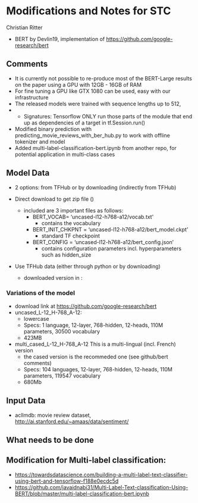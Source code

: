 # Modifications and Notes for STC

Christian Ritter

* BERT by Devlin19, implementation of https://github.com/google-research/bert

## Comments

*  It is currently not possible to re-produce most of the BERT-Large results on the paper 
using a GPU with 12GB - 16GB of RAM
* For fine tuning a GPU like GTX 1080 can be used, easy with our infrastructure 
* The released models were trained with sequence lengths up to 512,
* * Signatures: Tensorflow ONLY run those parts of the module that end up as dependencies of a target in tf.Session.run()
* Modified binary prediction with predicting_movie_reviews_with_ber_hub.py to work with offline tokenizer and model
* Added multi-label-classification-bert.ipynb from another repo, for potential application in multi-class cases

## Model Data

* 2 options: from TFHub or by downloading (indirectly from TFHub)

* Direct download to get zip file ()
    * included are 3 important files as follows:
        * BERT_VOCAB= ‘uncased-l12-h768-a12/vocab.txt'
            * contains the vocabulary
        * BERT_INIT_CHKPNT = ‘uncased-l12-h768-a12/bert_model.ckpt’
            * standard TF checkpoint
        * BERT_CONFIG = ‘uncased-l12-h768-a12/bert_config.json’
            * contains configuration parameters incl. hyperparameters such as hidden_size
 

* Use TFHub data (either through python or by downloading)
    * downloaded version in : 

### Variations of the model

* download link at https://github.com/google-research/bert
* uncased_L-12_H-768_A-12:
    * lowercase
    * Specs: 1 language, 12-layer, 768-hidden, 12-heads, 110M parameters, 30500 vocabulary
    * 423MB
* multi_cased_L-12_H-768_A-12 This is a multi-lingual (incl. French) version 
    * the cased version is the recommeded one (see github/bert comments)
    * Specs: 104 languages, 12-layer, 768-hidden, 12-heads, 110M parameters, 119547 vocabulary
    * 680Mb
    
   
## Input Data


* acllmdb: movie review dataset, http://ai.stanford.edu/~amaas/data/sentiment/



## What needs to be done



## Modification for Multi-label classification:

* https://towardsdatascience.com/building-a-multi-label-text-classifier-using-bert-and-tensorflow-f188e0ecdc5d
* https://github.com/javaidnabi31/Multi-Label-Text-classification-Using-BERT/blob/master/multi-label-classification-bert.ipynb